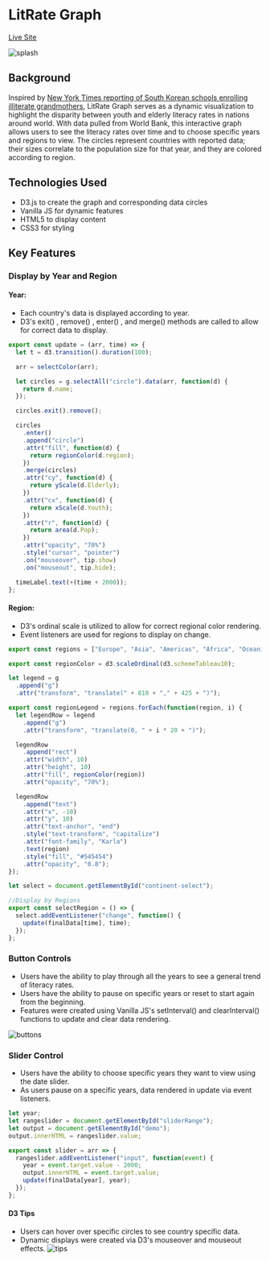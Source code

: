 # LitRate Graph
[Live Site](https://juliawang105.github.io/lit-rate-graph/)

![splash](https://i.pinimg.com/originals/4c/f6/6d/4cf66dd46a4544c01235ec268bd11c34.gif)

## Background

Inspired by [New York Times reporting of South Korean schools enrolling illiterate grandmothers](https://www.nytimes.com/2019/04/27/world/asia/south-korea-school-grandmothers.html), LitRate Graph serves as a dynamic visualization to highlight the disparity between youth and elderly literacy rates in nations around world. With data pulled from World Bank, this interactive graph allows users to see the literacy rates over time and to choose specific years and regions to view. The circles represent countries with reported data; their sizes correlate to the population size for that year, and they are colored according to region. 

## Technologies Used

* D3.js to create the graph and corresponding data circles
* Vanilla JS for dynamic features 
* HTML5 to display content 
* CSS3 for styling 

## Key Features

### Display by Year and Region

#### Year:

* Each country's data is displayed according to year. 
* D3's exit() , remove() , enter() , and merge() methods are called to allow for correct data to display. 
```javascript
export const update = (arr, time) => {
  let t = d3.transition().duration(100);

  arr = selectColor(arr);

  let circles = g.selectAll("circle").data(arr, function(d) {
    return d.name;
  });

  circles.exit().remove();

  circles
    .enter()
    .append("circle")
    .attr("fill", function(d) {
      return regionColor(d.region);
    })
    .merge(circles)
    .attr("cy", function(d) {
      return yScale(d.Elderly);
    })
    .attr("cx", function(d) {
      return xScale(d.Youth);
    })
    .attr("r", function(d) {
      return area(d.Pop);
    })
    .attr("opacity", "70%")
    .style("cursor", "pointer")
    .on("mouseover", tip.show)
    .on("mouseout", tip.hide);

  timeLabel.text(+(time + 2000));
};

   ```
   #### Region: 
   * D3's ordinal scale is utilized to allow for correct regional color rendering. 
   * Event listeners are used for regions to display on change.
``` javascript
export const regions = ["Europe", "Asia", "Americas", "Africa", "Oceania"];

export const regionColor = d3.scaleOrdinal(d3.schemeTableau10);

let legend = g
  .append("g")
  .attr("transform", "translate(" + 810 + "," + 425 + ")");

export const regionLegend = regions.forEach(function(region, i) {
  let legendRow = legend
    .append("g")
    .attr("transform", "translate(0, " + i * 20 + ")");

  legendRow
    .append("rect")
    .attr("width", 10)
    .attr("height", 10)
    .attr("fill", regionColor(region))
    .attr("opacity", "70%");

  legendRow
    .append("text")
    .attr("x", -10)
    .attr("y", 10)
    .attr("text-anchor", "end")
    .style("text-transform", "capitalize")
    .attr("font-family", "Karla")
    .text(region)
    .style("fill", "#545454")
    .attr("opacity", "0.8");
});

let select = document.getElementById("continent-select");

//Display by Regions
export const selectRegion = () => {
  select.addEventListener("change", function() {
    update(finalData[time], time);
  });
};

   ```
### Button Controls

* Users have the ability to play through all the years to see a general trend of literacy rates. 
* Users have the ability to pause on specific years or reset to start again from the beginning. 
* Features were created using Vanilla JS's setInterval() and clearInterval() functions to update and clear data rendering. 

![buttons](https://i.pinimg.com/originals/2a/e2/42/2ae242aeead1bdfd33d8871bacdfc038.gif)

### Slider Control

* Users have the ability to choose specific years they want to view using the date slider. 
* As users pause on a specific years, data rendered in update via event listeners. 
```  javascript 
let year;
let rangeslider = document.getElementById("sliderRange");
let output = document.getElementById("demo");
output.innerHTML = rangeslider.value;

export const slider = arr => {
  rangeslider.addEventListener("input", function(event) {
    year = event.target.value - 2000;
    output.innerHTML = event.target.value;
    update(finalData[year], year);
  });
};
   ```
#### D3 Tips 
* Users can hover over specific circles to see country specific data. 
* Dynamic displays were created via D3's mouseover and mouseout effects. 
![tips](https://i.pinimg.com/originals/58/2c/73/582c73137fd19002a0c8765f5d53b98e.gif)





